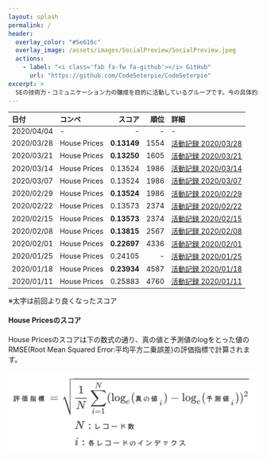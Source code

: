 ```yaml
---
layout: splash
permalink: /
header:
  overlay_color: "#5e616c"
  overlay_image: /assets/images/SocialPreview/SocialPreview.jpeg
  actions:
    - label: "<i class='fab fa-fw fa-github'></i> GitHub"
      url: "https://github.com/CodeSeterpie/CodeSeterpie"
excerpt: >
  SEの技術力・コミュニケーション力の醸成を目的に活動しているグループです。今の具体的な活動は、Googleの子会社が運営するAIのコンペティションプラットフォーム『Kaggle（カグル）』に、素人ながらプライベートで参加しています。
---
```


|日付|コンペ|スコア|順位|詳細|
|:---|:---|---:|---:|:---|
|2020/04/04|-|-|-|-|
|2020/03/28|House Prices|**0.13149**|1554|[活動記録 2020/03/28](https://codeseterpie.github.io/blog/report_20200328/)|
|2020/03/21|House Prices|**0.13250**|1605|[活動記録 2020/03/21](https://codeseterpie.github.io/blog/report_20200321/)|
|2020/03/14|House Prices|0.13524|1986|[活動記録 2020/03/14](https://codeseterpie.github.io/blog/report_20200314/)|
|2020/03/07|House Prices|0.13524|1986|[活動記録 2020/03/07](https://codeseterpie.github.io/blog/report_20200307/)|
|2020/02/29|House Prices|**0.13524**|1986|[活動記録 2020/02/29](https://codeseterpie.github.io/blog/report_20200229/)|
|2020/02/22|House Prices|0.13573|2374|[活動記録 2020/02/22](https://codeseterpie.github.io/blog/report_20200222/)|
|2020/02/15|House Prices|**0.13573**|2374|[活動記録 2020/02/15](https://codeseterpie.github.io/blog/report_20200215/)|
|2020/02/08|House Prices|**0.13815**|2567|[活動記録 2020/02/08](https://codeseterpie.github.io/blog/report_20200208/)|
|2020/02/01|House Prices|**0.22697**|4336|[活動記録 2020/02/01](https://codeseterpie.github.io/blog/report_20200201/)|
|2020/01/25|House Prices|0.24105|-|[活動記録 2020/01/25](https://codeseterpie.github.io/blog/report_20200125/)|
|2020/01/18|House Prices|**0.23934**|4587|[活動記録 2020/01/18](https://codeseterpie.github.io/blog/report_20200118/)|
|2020/01/11|House Prices|0.25883|4760|[活動記録 2020/01/11](https://codeseterpie.github.io/blog/report_20200111/)|

※太字は前回より良くなったスコア

#### House Pricesのスコア
House Pricesのスコアは下の数式の通り、真の値と予測値のlogをとった値のRMSE(Root Mean Squared Error:平均平方二乗誤差)の評価指標で計算されます。

<img src="/assets/images/github/%E8%A9%95%E4%BE%A1%E6%8C%87%E6%A8%99_HousePrices.jpg" width="500">

